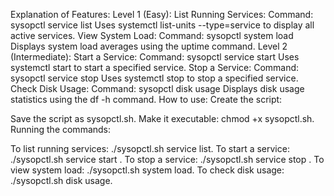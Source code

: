 Explanation of Features:
Level 1 (Easy):
List Running Services:
Command: sysopctl service list
Uses systemctl list-units --type=service to display all active services.
View System Load:
Command: sysopctl system load
Displays system load averages using the uptime command.
Level 2 (Intermediate):
Start a Service:
Command: sysopctl service start <service-name>
Uses systemctl start <service-name> to start a specified service.
Stop a Service:
Command: sysopctl service stop <service-name>
Uses systemctl stop <service-name> to stop a specified service.
Check Disk Usage:
Command: sysopctl disk usage
Displays disk usage statistics using the df -h command.
How to use:
Create the script:

Save the script as sysopctl.sh.
Make it executable: chmod +x sysopctl.sh.
Running the commands:

To list running services: ./sysopctl.sh service list.
To start a service: ./sysopctl.sh service start <service-name>.
To stop a service: ./sysopctl.sh service stop <service-name>.
To view system load: ./sysopctl.sh system load.
To check disk usage: ./sysopctl.sh disk usage.
